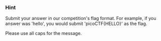 ### Hint

Submit your answer in our competition's flag format. For example, if you answer was 'hello', you would submit 'picoCTF{HELLO}' as the flag.

Please use all caps for the message.
